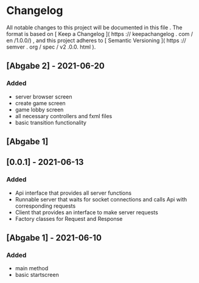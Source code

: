 # Changelog
All notable changes to this project will be documented
in this file .
The format is based on
[ Keep a Changelog ]( https :// keepachangelog . com / en /1.0.0/) ,
and this project adheres to
[ Semantic Versioning ]( https :// semver . org / spec / v2 .0.0. html ).

## [Abgabe 2] - 2021-06-20
### Added
- server browser screen
- create game screen
- game lobby screen  
- all necessary controllers and fxml files
- basic transition functionality
## [Abgabe 1] 
## [0.0.1] - 2021-06-13
### Added
- Api interface that provides all server functions
- Runnable server that waits for socket connections and calls Api with corresponding requests
- Client that provides an interface to make server requests
- Factory classes for Request and Response
## [Abgabe 1] - 2021-06-10
### Added
- main method
- basic startscreen
